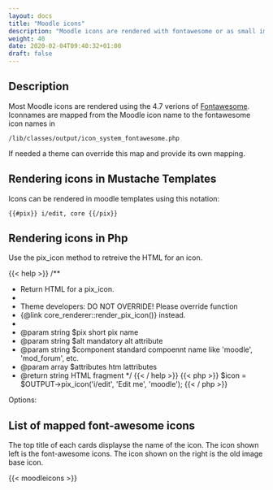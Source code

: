```yaml
---
layout: docs
title: "Moodle icons"
description: "Moodle icons are rendered with fontawesome or as small images"
weight: 40
date: 2020-02-04T09:40:32+01:00
draft: false
---
```


## Description

Most Moodle icons are rendered using the 4.7 verions of [Fontawesome](https://fontawesome.com/v4.7.0/). Iconnames are mapped from the Moodle icon name to the fontawesome icon names in
```
/lib/classes/output/icon_system_fontawesome.php
```
If needed a theme can override this map and provide its own mapping.

## Rendering icons in Mustache Templates

Icons can be rendered in moodle templates using this notation:

```{{#pix}} i/edit, core {{/pix}}```

## Rendering icons in Php

Use the pix_icon method to retreive the HTML for an icon.

{{< help >}}
/**
 * Return HTML for a pix_icon.
 *
 * Theme developers: DO NOT OVERRIDE! Please override function
 * {@link core_renderer::render_pix_icon()} instead.
 *
 * @param string $pix short pix name
 * @param string $alt mandatory alt attribute
 * @param string $component standard compoennt name like 'moodle', 'mod_forum', etc.
 * @param array $attributes htm lattributes
 * @return string HTML fragment
 */
{{< / help >}}
{{< php >}}
    $icon = $OUTPUT->pix_icon('i/edit', 'Edit me', 'moodle');
{{< / php >}}

Options:

## List of mapped font-awesome icons

The top title of each cards displayse the name of the icon. The icon shown left is the font-awesome icons. The icon shown on the right is the old image base icon.

{{< moodleicons >}}